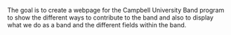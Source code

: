 The goal is to create a webpage for the Campbell University Band program to show the different ways to contribute to the band and also to display what we do as a band and the different fields within the band. 
